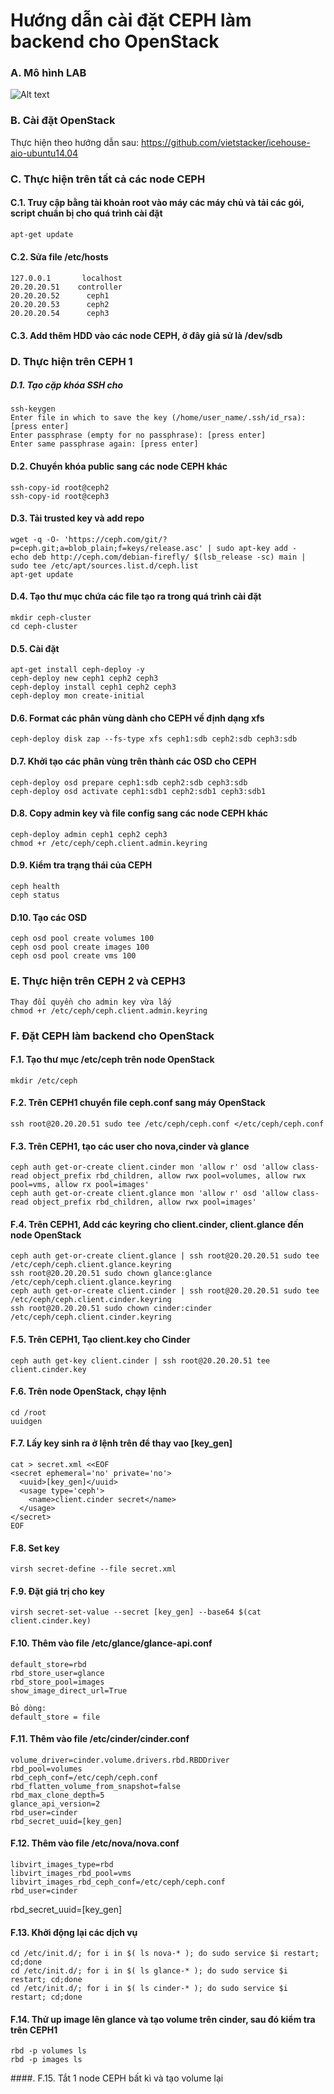 ﻿# Hướng dẫn cài đặt CEPH làm backend cho OpenStack

### A. Mô hình LAB

![Alt text](http://imgur.com/zPZqp1I)

### B. Cài đặt OpenStack
Thực hiện theo hướng dẫn sau:
https://github.com/vietstacker/icehouse-aio-ubuntu14.04
### C. Thực hiện trên tất cả các node CEPH

#### C.1. Truy cập bằng tài khoản root vào máy các máy chủ và tải các gói, script chuẩn bị cho quá trình cài đặt
```sh
apt-get update
```

#### C.2. Sửa file /etc/hosts
    127.0.0.1       localhost
    20.20.20.51    controller
    20.20.20.52      ceph1
    20.20.20.53      ceph2
    20.20.20.54      ceph3
	
#### C.3. Add thêm HDD vào các node CEPH, ở đây giả sử là /dev/sdb
	
### D. Thực hiện trên CEPH 1
##### D.1. Tạo cặp khóa SSH cho 
    ssh-keygen
    Enter file in which to save the key (/home/user_name/.ssh/id_rsa): [press enter]
    Enter passphrase (empty for no passphrase): [press enter]
    Enter same passphrase again: [press enter]
	
#### D.2. Chuyển khóa public sang các node CEPH khác
    ssh-copy-id root@ceph2
    ssh-copy-id root@ceph3
	
#### D.3. Tải trusted key và add repo	
    wget -q -O- 'https://ceph.com/git/?p=ceph.git;a=blob_plain;f=keys/release.asc' | sudo apt-key add -
    echo deb http://ceph.com/debian-firefly/ $(lsb_release -sc) main | sudo tee /etc/apt/sources.list.d/ceph.list
	apt-get update
	
#### D.4. Tạo thư mục chứa các file tạo ra trong quá trình cài đặt
    mkdir ceph-cluster
    cd ceph-cluster
	

#### D.5. Cài đặt 
	apt-get install ceph-deploy -y
    ceph-deploy new ceph1 ceph2 ceph3
    ceph-deploy install ceph1 ceph2 ceph3
    ceph-deploy mon create-initial
	
		
#### D.6. Format các phân vùng dành cho CEPH về định dạng xfs
    ceph-deploy disk zap --fs-type xfs ceph1:sdb ceph2:sdb ceph3:sdb
	
#### D.7. Khởi tạo các phân vùng trên thành các OSD cho CEPH
    ceph-deploy osd prepare ceph1:sdb ceph2:sdb ceph3:sdb
    ceph-deploy osd activate ceph1:sdb1 ceph2:sdb1 ceph3:sdb1
	
#### D.8. Copy admin key và file config sang các node CEPH khác
    ceph-deploy admin ceph1 ceph2 ceph3
    chmod +r /etc/ceph/ceph.client.admin.keyring
	
#### D.9. Kiểm tra trạng thái của CEPH
    ceph health
    ceph status
	
#### D.10. Tạo các OSD
    ceph osd pool create volumes 100
    ceph osd pool create images 100
    ceph osd pool create vms 100
	
### E. Thực hiện trên CEPH 2 và CEPH3
    Thay đổi quyền cho admin key vừa lấy
    chmod +r /etc/ceph/ceph.client.admin.keyring
	
### F. Đặt CEPH làm backend cho OpenStack
#### F.1. Tạo thư mục /etc/ceph trên node OpenStack
    mkdir /etc/ceph
	
#### F.2. Trên CEPH1 chuyển file ceph.conf sang máy OpenStack
    ssh root@20.20.20.51 sudo tee /etc/ceph/ceph.conf </etc/ceph/ceph.conf
	
#### F.3. Trên CEPH1, tạo các user cho nova,cinder và glance
    ceph auth get-or-create client.cinder mon 'allow r' osd 'allow class-read object_prefix rbd_children, allow rwx pool=volumes, allow rwx pool=vms, allow rx pool=images'
    ceph auth get-or-create client.glance mon 'allow r' osd 'allow class-read object_prefix rbd_children, allow rwx pool=images'
	
#### F.4. Trên CEPH1, Add các keyring cho client.cinder, client.glance đến node OpenStack
    ceph auth get-or-create client.glance | ssh root@20.20.20.51 sudo tee /etc/ceph/ceph.client.glance.keyring
    ssh root@20.20.20.51 sudo chown glance:glance /etc/ceph/ceph.client.glance.keyring
    ceph auth get-or-create client.cinder | ssh root@20.20.20.51 sudo tee /etc/ceph/ceph.client.cinder.keyring
    ssh root@20.20.20.51 sudo chown cinder:cinder /etc/ceph/ceph.client.cinder.keyring

#### F.5. Trên CEPH1, Tạo client.key cho Cinder  
    ceph auth get-key client.cinder | ssh root@20.20.20.51 tee client.cinder.key
	
#### F.6. Trên node OpenStack, chạy lệnh
    cd /root
    uuidgen
	
#### F.7. Lấy key sinh ra ở lệnh trên để thay vao [key_gen]
    cat > secret.xml <<EOF
    <secret ephemeral='no' private='no'>
      <uuid>[key_gen]</uuid>
      <usage type='ceph'>
        <name>client.cinder secret</name>
      </usage>
    </secret>
    EOF
#### F.8. Set key
    virsh secret-define --file secret.xml
	
#### F.9. Đặt giá trị cho key
    virsh secret-set-value --secret [key_gen] --base64 $(cat client.cinder.key)
	
#### F.10. Thêm vào file /etc/glance/glance-api.conf
    default_store=rbd
    rbd_store_user=glance
    rbd_store_pool=images
    show_image_direct_url=True
	
    Bỏ dòng:
    default_store = file
	
#### F.11. Thêm vào file /etc/cinder/cinder.conf
    volume_driver=cinder.volume.drivers.rbd.RBDDriver
    rbd_pool=volumes
    rbd_ceph_conf=/etc/ceph/ceph.conf
    rbd_flatten_volume_from_snapshot=false
    rbd_max_clone_depth=5
    glance_api_version=2
    rbd_user=cinder
    rbd_secret_uuid=[key_gen]
	
#### F.12. Thêm vào file /etc/nova/nova.conf
    libvirt_images_type=rbd
    libvirt_images_rbd_pool=vms
    libvirt_images_rbd_ceph_conf=/etc/ceph/ceph.conf
    rbd_user=cinder
   rbd_secret_uuid=[key_gen]
  
#### F.13. Khởi động lại các dịch vụ
    cd /etc/init.d/; for i in $( ls nova-* ); do sudo service $i restart; cd;done
    cd /etc/init.d/; for i in $( ls glance-* ); do sudo service $i restart; cd;done
    cd /etc/init.d/; for i in $( ls cinder-* ); do sudo service $i restart; cd;done
	
#### F.14. Thử up image lên glance và tạo volume trên cinder, sau đó kiểm tra trên CEPH1
    rbd -p volumes ls
    rbd -p images ls
	
####. F.15. Tắt 1 node CEPH bất kì và tạo volume lại
   
